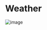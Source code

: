 # Weather
![image](https://github.com/user-attachments/assets/037b29ee-09eb-4745-a0c7-d8cbd8414bb6)






